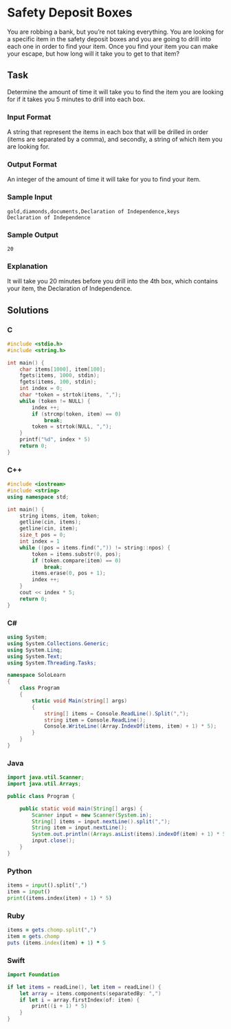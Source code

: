 # Safety Deposit Boxes
You are robbing a bank, but you’re not taking everything. You are looking for a specific item in the safety deposit boxes and you are going to drill into each one in order to find your item. Once you find your item you can make your escape, but how long will it take you to get to that item?
## Task
Determine the amount of time it will take you to find the item you are looking for if it takes you 5 minutes to drill into each box.
### Input Format
A string that represent the items in each box that will be drilled in order (items are separated by a comma), and secondly, a string of which item you are looking for.
### Output Format
An integer of the amount of time it will take for you to find your item.
### Sample Input
```
gold,diamonds,documents,Declaration of Independence,keys
Declaration of Independence
```
### Sample Output
```
20
```
### Explanation
It will take you 20 minutes before you drill into the 4th box, which contains your item, the Declaration of Independence.
## Solutions
### C
```c
#include <stdio.h>
#include <string.h>

int main() {
    char items[1000], item[100];
    fgets(items, 1000, stdin);
    fgets(items, 100, stdin);
    int index = 0;
    char *token = strtok(items, ",");
    while (token != NULL) {
        index ++;
        if (strcmp(token, item) == 0)
            break;
        token = strtok(NULL, ",");
    }
    printf("%d", index * 5)
    return 0;
}
```
### C++
```cpp
#include <iostream>
#include <string>
using namespace std;

int main() {
    string items, item, token;
    getline(cin, items);
    getline(cin, item);
    size_t pos = 0;
    int index = 1
    while ((pos = items.find(",")) != string::npos) {
        token = items.substr(0, pos);
        if (token.compare(item) == 0)
            break;
        items.erase(0, pos + 1);
        index ++;
    }
    cout << index * 5;
    return 0;
} 
```
### C#
```cs
using System;
using System.Collections.Generic;
using System.Linq;
using System.Text;
using System.Threading.Tasks;

namespace SoloLearn
{
    class Program
    {
        static void Main(string[] args)
        {
            string[] items = Console.ReadLine().Split(",");
            string item = Console.ReadLine();
            Console.WriteLine((Array.IndexOf(items, item) + 1) * 5);
        }
    }
}
```
### Java
```java
import java.util.Scanner;
import java.util.Arrays;

public class Program {

    public static void main(String[] args) {
        Scanner input = new Scanner(System.in);
        String[] items = input.nextLine().split(",");
        String item = input.nextLine();
        System.out.println((Arrays.asList(items).indexOf(item) + 1) * 5);
        input.close();
    }
} 
```
### Python
```python
items = input().split(",")
item = input()
print((items.index(item) + 1) * 5)
```
### Ruby
```ruby
items = gets.chomp.split(",")
item = gets.chomp
puts (items.index(item) + 1) * 5
```
### Swift
```swift
import Foundation

if let items = readLine(), let item = readLine() {
    let array = items.components(separatedBy: ",")
    if let i = array.firstIndex(of: item) {
        print((i + 1) * 5)
    }
}
```